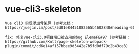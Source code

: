 # vue-cli3-skeleton

    Vue cli3 实现添加骨架屏 (参考文档： https://juejin.im/post/5d01e84451882565b4602840#heading-6)
    
    fix: 修复vue-cli3.0项目端口被占用的bug ElemeFE#97 (参考链接： https://github.com/Kntt/page-skeleton-webpack-plugin/commit/cd6e14af157bbee9d3442e7b5fd0df79c2b43ce3)
